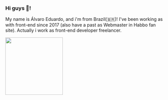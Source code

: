 ### Hi guys 👋!

My name is Álvaro Eduardo, and i'm from Brazil(🇧🇷)! I've been working as with front-end since 2017 (also have a past as Webmaster in Habbo fan site). Actually i work as front-end developer freelancer.

<div>
  <a href="https://github.com/alvaroeduardo">
  <img height="180em" src="https://github-readme-stats.vercel.app/api/top-langs/?username=alvaroeduardo&layout=compact&langs_count=7&theme=dark"/>
</div>
